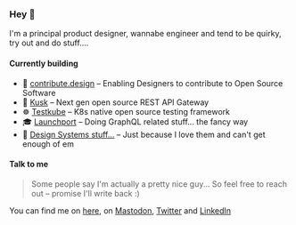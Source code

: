 ### Hey 👋

I'm a principal product designer, wannabe engineer and tend to be quirky, try out and do stuff....

#### Currently building

- 🚢 [contribute.design](https://github.com/contribute-design) – Enabling Designers to contribute to Open Source Software
- 🎩 [Kusk](https://github.com/kubeshop/kusk-gateway) – Next gen open source REST API Gateway
- ☸️ [Testkube](https://github.com/kubeshop/testkube) – K8s native open source testing framework
- 🎓 [Launchport](https://github.com/launchport) – Doing GraphQL related stuff... the fancy way
- 📐 [Design Systems stuff...](https://uxdesign.cc/your-design-system-is-actually-a-product-treat-it-like-one-82422507d5a2) – Just because I love them and can't get enough of em

#### Talk to me

> Some people say I'm actually a pretty nice guy... So feel free to reach out – promise I'll write back :) 

You can find me on [here](https://fivenp.com), on [Mastodon](https://uiuxdev.social/@fivenp), [Twitter](https://twitter.com/fivenp) and [LinkedIn](https://linkedin.com/in/fivenp/)

